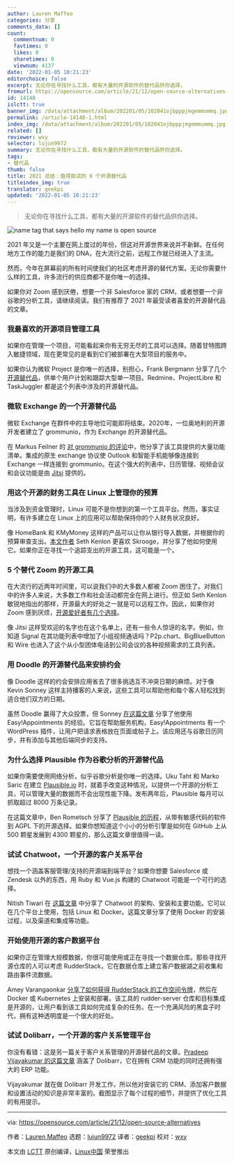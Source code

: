 ```yaml
---
author: Lauren Maffeo
categories: 分享
comments_data: []
count:
  commentnum: 0
  favtimes: 0
  likes: 0
  sharetimes: 0
  viewnum: 4137
date: '2022-01-05 10:21:23'
editorchoice: false
excerpt: 无论你在寻找什么工具，都有大量的开源软件的替代品供你选择。
fromurl: https://opensource.com/article/21/12/open-source-alternatives
id: 14148
islctt: true
banner_img: /data/attachment/album/202201/05/102041ojbpppjmgemmummq.jpg
permalink: /article-14148-1.html
index_img: /data/attachment/album/202201/05/102041ojbpppjmgemmummq.jpg.thumb.jpg
related: []
reviewer: wxy
selector: lujun9972
summary: 无论你在寻找什么工具，都有大量的开源软件的替代品供你选择。
tags:
- 替代品
thumb: false
title: 2021 总结：值得尝试的 9 个开源替代品
titleindex_img: true
translator: geekpi
updated: '2022-01-05 10:21:23'
---
```



> 
> 无论你在寻找什么工具，都有大量的开源软件的替代品供你选择。
> 
> 
> 


![](/data/attachment/album/202201/05/102041ojbpppjmgemmummq.jpg "name tag that says hello my name is open source")


2021 年又是一个主要在网上度过的年份，但这对开源世界来说并不新鲜。在任何地方工作的能力是我们的 DNA，在大流行之前，远程工作就已经进入了主流。


然而，今年在屏幕前的所有时间使我们的社区考虑开源的替代方案。无论你需要什么样的工具，许多流行的供应商都不是你唯一的选择。


如果你对 Zoom 感到厌倦，想要一个非 Salesforce 家的 CRM，或者想要一个非谷歌的分析工具，请继续阅读。我们有推荐了 2021 年最受读者喜爱的开源替代品的文章。


### 我最喜欢的开源项目管理工具


如果你在管理一个项目，可能看起来你有无穷无尽的工具可以选择。随着甘特图跨入敏捷领域，现在更常见的是看到它们被部署在大型项目的服务中。


如果你认为微软 Project 是你唯一的选择，别担心，Frank Bergmann 分享了几个 [开源替代品](https://opensource.com/article/21/3/open-source-project-management)，供单个用户计划和跟踪大型单一项目。Redmine、ProjectLibre 和 TaskJuggler 都是这个列表中涉及的开源替代品。


### 微软 Exchange 的一个开源替代品


微软 Exchange 在群件中的主导地位可能即将结束。2020年，一位奥地利的开源开发者建立了 grommunio，作为 Exchange 的开源替代品。


在 Markus Feilner 的 [对 grommunio 的评论](https://opensource.com/article/21/9/open-source-groupware-grommunio)中，他分享了该工具提供的大量功能清单。集成的原生 exchange 协议使 Outlook 和智能手机能够像连接到 Exchange 一样连接到 grommunio。在这个强大的列表中，日历管理、视频会议和会议功能是由 [Jitsi](https://opensource.com/article/20/5/open-source-video-conferencing) 提供的。


### 用这个开源的财务工具在 Linux 上管理你的预算


当涉及到资金管理时，Linux 可能不是你想到的第一个工具平台。然而，事实证明，有许多建立在 Linux 上的应用可以帮助保持你的个人财务状况良好。


像 HomeBank 和 KMyMoney 这样的产品可以让你从银行导入数据，并根据你的预算审查支出。[本文作者](https://opensource.com/article/21/2/linux-skrooge) Seth Kenlon 更喜欢 Skrooge，并分享了他如何使用它。如果你正在寻找一个追踪支出的开源工具，这可能是一个。


### 5 个替代 Zoom 的开源工具


在大流行的近两年时间里，可以说我们中的大多数人都被 Zoom 困住了。对我们中的许多人来说，大多数工作和社会活动都完全在网上进行。但正如 Seth Kenlon 敏锐地指出的那样，开源最大的好处之一就是可以远程工作。因此，如果你对 Zoom 感到厌烦，[开源爱好者有几个选择](https://opensource.com/article/21/9/alternatives-zoom)。


像 Jitsi 这样受欢迎的名字也在这个名单上，还有一些令人惊讶的名字。例如，你知道 Signal 在其功能列表中增加了小组视频通话吗？P2p.chart、BigBlueButton 和 Wire 也进入了这个从小型团体电话到公司会议的各种视频需求的工具列表。


### 用 Doodle 的开源替代品来安排约会


像 Doodle 这样的约会安排应用省去了很多挑选互不冲突日期的麻烦。对于像 Kevin Sonney 这样主持播客的人来说，这些工具可以帮助他和每个客人轻松找到适合他们双方的日期。


虽然 Doodle 赢得了大众投票，但 Sonney [在这篇文章](https://opensource.com/article/21/1/open-source-scheduler) 分享了他使用 Easy!Appointments 的经验。它旨在帮助服务机构，Easy!Appointments 有一个 WordPress 插件，让用户把请求表格放在页面或帖子上。该应用还与谷歌日历同步，并有添加与其他后端同步的支持。


### 为什么选择 Plausible 作为谷歌分析的开源替代品


如果你需要使用网络分析，似乎谷歌分析是你唯一的选择。Uku Taht 和 Marko Saric 在建立 [Plausible.io](http://Plausible.io) 时，就着手改变这种情况，以提供一个开源的分析工具，可以管理大量的数据而不会出现性能下降。发布两年后，Plausible 每月可以抓取超过 8000 万条记录。


在这篇文章中，Ben Rometsch 分享了 [Plausible 的历程](https://opensource.com/article/21/2/plausible)，从带有敏感代码的软件到 AGPL 下的开源选择。如果你想知道这个小小的分析引擎是如何在 GitHub 上从 500 颗星发展到 4300 颗星的，那么这篇文章很值得一读。


### 试试 Chatwoot，一个开源的客户关系平台


想找一个涵盖客服管理/支持的开源端到端平台？如果你想要 Salesforce 或 Zendesk 以外的东西，用 Ruby 和 Vue.js 构建的 Chatwoot 可能是一个可行的选择。


Nitish Tiwari 在 [这篇文章](https://opensource.com/article/21/6/chatwoot) 中分享了 Chatwoot 的架构、安装和主要功能。它可以在几个平台上使用，包括 Linux 和 Docker。这篇文章分享了使用 Docker 的安装过程，以及渠道和集成等功能。


### 开始使用开源的客户数据平台


如果你正在管理大规模数据，你很可能使用或正在寻找一个数据仓库。那些寻找开源仓库的人可以考虑 RudderStack，它在数据仓库上建立客户数据湖之前收集和路由事件流数据。


Amey Varangaonkar [分享了如何获得 RudderStack 的工作空间令牌](https://opensource.com/article/21/3/rudderstack-customer-data-platform)，然后在 Docker 或 Kubernetes 上安装和部署。该工具的 rudder-server 仓库和目标集成是开源的，让用户看到该工具如何完成复杂的任务。在一个充满风险的黑盒子时代，拥有这种透明度是一个很大的好处。


### 试试 Dolibarr，一个开源的客户关系管理平台


你没有看错：这是另一篇关于客户关系管理的开源替代品的文章。[Pradeep Vijayakumar 的这篇文章](https://opensource.com/article/21/7/open-source-dolibarr) 涵盖了 Dolibarr，它在拥有 CRM 功能的同时还拥有强大的 ERP 功能。


Vijayakumar 就在做 Dolibarr 开发工作，所以他对安装它的 CRM、添加客户数据和设置活动的知识是非常丰富的。截图显示了每个过程的细节，并提供了优化工具的有用提示。




---


via: <https://opensource.com/article/21/12/open-source-alternatives>


作者：[Lauren Maffeo](https://opensource.com/users/lmaffeo) 选题：[lujun9972](https://github.com/lujun9972) 译者：[geekpi](https://github.com/geekpi) 校对：[wxy](https://github.com/wxy)


本文由 [LCTT](https://github.com/LCTT/TranslateProject) 原创编译，[Linux中国](https://linux.cn/) 荣誉推出